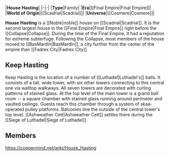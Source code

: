 |**House Hasting**|
|-|-|
|**Type**|Family|
|**Era**|[[Final Empire\|Final Empire]]|
|**World of Origin**|[[Scadrial\|Scadrial]]|
|**Universe**|[[Cosmere\|Cosmere]]|

**House Hasting** is a [[Noble\|noble]] house on [[Scadrial\|Scadrial]]. It is the second largest house in the [[Final Empire\|Final Empire]] right before the [[Collapse\|Collapse]]. During the time of the Final Empire, it had a reputation for extreme subterfuge. Following the Collapse, most members of the house moved to [[BasMardin\|BasMardin]], a city further from the center of the empire than [[Fadrex City\|Fadrex City]].

## Keep Hasting
Keep Hasting is the location of a number of [[Luthadel\|Luthadel's]] balls. It consists of a tall, wide tower, with six other towers connecting to this central one via walltop walkways. All seven towers are decorated with curling patterns of stained glass. At the top level of the main tower is a grand ball room -- a square chamber with stained glass running around perimeter and vaulted ceilings. Guests reach this chamber through a system of skaa-operated pulley platforms. Balconies line the outside of the central tower's top level.
[[Ashweather Cett\|Ashweather Cett]] settles there during the [[Siege of Luthadel\|Siege of Luthadel]].

## Members



https://coppermind.net/wiki/House_Hasting